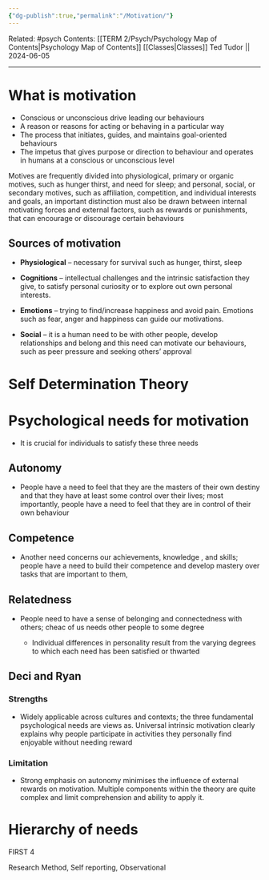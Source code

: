 ```yaml
---
{"dg-publish":true,"permalink":"/Motivation/"}
---
```


Related: #psych
Contents: [[TERM 2/Psych/Psychology Map of Contents\|Psychology Map of Contents]]
[[Classes\|Classes]]
Ted Tudor || 2024-06-05
***
# What is motivation 
- Conscious or unconscious drive leading our behaviours
- A reason or reasons for acting or behaving in a particular way 
- The process that initiates, guides, and maintains goal-oriented behaviours 
- The impetus that gives purpose or direction to behaviour and operates in humans at a conscious or unconscious level

Motives are frequently divided into physiological, primary or organic motives, such as hunger thirst, and need for sleep; and personal, social, or secondary motives, such as affiliation, competition, and individual interests and goals, an important distinction must also be drawn between internal motivating forces and external factors, such as rewards or punishments, that can encourage or discourage certain behaviours

## Sources of motivation 

- **Physiological** – necessary for survival such as hunger, thirst, sleep

- **Cognitions** – intellectual challenges and the intrinsic satisfaction they give, to satisfy personal curiosity or to explore out own personal interests.

- **Emotions** – trying to find/increase happiness and avoid pain. Emotions such as fear, anger and happiness can guide our motivations.

- **Social** – it is a human need to be with other people, develop relationships and belong and this need can motivate our behaviours, such as peer pressure and seeking others’ approval

# Self Determination Theory

# Psychological needs for motivation 
- It is crucial for individuals to satisfy these three needs 
## Autonomy 
- People have a need to feel that they are the masters of their own destiny and that they have at least some control over their lives; most importantly, people have a need to feel that they are in control of their own behaviour
## Competence
- Another need concerns our achievements, knowledge , and skills; people have a need to build their competence and develop mastery over tasks that are important to them, 
## Relatedness
- People need to have a sense of belonging and connectedness with others; cheac of us needs other people to some degree 

	- Individual differences in personality result from the varying degrees to which each need has been satisfied or thwarted 


## Deci and Ryan 
### Strengths
- Widely applicable across cultures and contexts; the three fundamental psychological needs are views as. Universal intrinsic motivation clearly explains why people participate in activities they personally find enjoyable without needing reward
### Limitation 
- Strong emphasis on autonomy minimises the influence of external rewards on motivation. Multiple components within the theory are quite complex and limit comprehension and ability to apply it. 


# Hierarchy of needs
FIRST 4 

Research Method, Self reporting, Observational 



